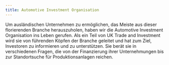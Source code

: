 ```yaml
---
title: Automotive Investment Organisation
---
```


Um ausländischen Unternehmen zu ermöglichen, das Meiste aus dieser florierenden Branche herauszuholen, haben wir die Automotive Investment Organisation ins Leben gerufen. Als ein Teil von UK Trade and Investment wird sie von führenden Köpfen der Branche geleitet und hat zum Ziel, Investoren zu informieren und zu unterstützen. Sie berät sie in verschiedenen Fragen, die von der Finanzierung ihrer Unternehmungen bis zur Standortsuche für Produktionsanlagen reichen.